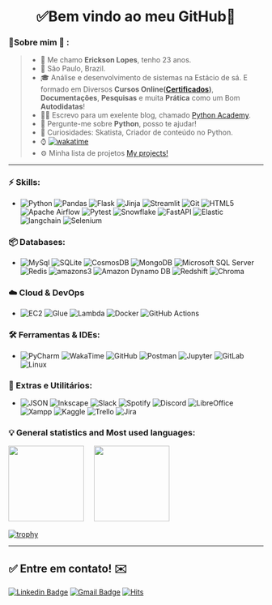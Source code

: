 <h1 align="center"> 
	✅Bem vindo ao meu GitHub🚀
</h1>

### 👦Sobre mim :seedling: : 
> - 👋 Me chamo **Erickson Lopes**, tenho 23 anos.
> - 📌 São Paulo, Brazil.
> - 🎓 Análise e desenvolvimento de sistemas na Estácio de sá. E formado em Diversos **Cursos Online([Certificados](https://github.com/ericksonlopes/Certificates))**, **Documentações**, **Pesquisas** e muita **Prática** como um Bom **Autodidatas**! 
> - 👨‍🏫 Escrevo para um exelente blog, chamado [Python Academy](https://pythonacademy.com.br/autores/erickson-lopes).
> - 💬 Pergunte-me sobre **Python**, posso te ajudar!
> - 🔭 Curiosidades: Skatista, Criador de conteúdo no Python.
> - ⌚ [![wakatime](https://wakatime.com/badge/user/541772df-f19f-4145-a40c-cf7ffac73ea5.svg)](https://wakatime.com/@541772df-f19f-4145-a40c-cf7ffac73ea5)
> - ⚙ Minha lista de projetos [My projects!](https://github.com/stars/ericksonlopes/lists/projects)
<hr>

### ⚡ Skills:
- ![Python](https://img.shields.io/badge/-Python-3776AB?&logo=Python&logoColor=FFFFFF) ![Pandas](https://img.shields.io/badge/-pandas-150458?&logo=pandas&logoColor=FFFFFF) ![Flask](https://img.shields.io/badge/-Flask-181717?&logo=Flask&logoColor=FFFFFF) ![Jinja](https://img.shields.io/badge/-Jinja2-B41717?&logo=Jinja&logoColor=FFFFFF) ![Streamlit](https://img.shields.io/badge/-Streamlit-FF4B4B?&logo=Streamlit&logoColor=FFFFFF) ![Git](https://img.shields.io/badge/-Git-F05032?&logo=git&logoColor=FFFFFF) ![HTML5](https://img.shields.io/badge/-HTML5-E34F26?&logo=HTML5&logoColor=FFFFFF) ![Apache Airflow](https://img.shields.io/badge/-Apache%20Airflow-017CEE?&logo=Apache%20Airflow&logoColor=FFFFFF)  ![Pytest](https://img.shields.io/badge/-Pytest-0A9EDC?&logo=Pytest&logoColor=FFFFFF) ![Snowflake](https://img.shields.io/badge/-Snowflake-29B5E8?&logo=Snowflake&logoColor=FFFFFF) ![FastAPI](https://img.shields.io/badge/-FastAPI-009688?&logo=FastAPI&logoColor=FFFFFF) ![Elastic](https://img.shields.io/badge/-elastic-005571?&logo=elastic&logoColor=FFFFFF) ![langchain](https://img.shields.io/badge/-langchain-1C3C3C?&logo=langchain&logoColor=FFFFFF) ![Selenium](https://img.shields.io/badge/-Selenium-43B02A?&logo=Selenium&logoColor=FFFFFF) 

### 📦 Databases:
- ![MySql](https://img.shields.io/badge/-MySql-003B57?&logo=MySQL&logoColor=FFFFFF) ![SQLite](https://img.shields.io/badge/-SQLite-4479A1?&logo=sqlite&logoColor=FFFFFF) ![CosmosDB](https://img.shields.io/badge/-CosmosDB-4479A1?&logo=CosmosDB&logoColor=FFFFFF) ![MongoDB](https://img.shields.io/badge/-MongoDB-47A248?&logo=MongoDB&logoColor=FFFFFF) ![Microsoft SQL Server](https://img.shields.io/badge/-Microsoft%20SQL%20Server-CC2927?&logo=Microsoft%20SQL%20Server&logoColor=FFFFFF) ![Redis](https://img.shields.io/badge/-Redis-DC382D?&logo=Redis&logoColor=FFFFFF) ![amazons3](https://img.shields.io/badge/-Bucket%20S3-569A31?&logo=amazons3&logoColor=FFFFFF) ![Amazon Dynamo DB](https://img.shields.io/badge/-DynamoDB-4053D6?&logo=amazondynamodb&logoColor=FFFFFF) ![Redshift](https://img.shields.io/badge/-Redshift-8C4FFF?&logo=amazonredshift&logoColor=FFFFFF) ![Chroma](https://img.shields.io/badge/-ChromaDB-4479A1?&logo=Chroma&logoColor=FFFFFF)

### ☁️ Cloud & DevOps
- ![EC2](https://img.shields.io/badge/-Amazon%20EC2-232F3E?&logo=amazonec2&logoColor=FFFFFF) ![Glue](https://img.shields.io/badge/-Amazon%20Glue-232F3E?&logo=amazonwebservices&logoColor=FFFFFF) ![Lambda](https://img.shields.io/badge/-Lambda-232F3E?&logo=awslambda&logoColor=FFFFFF) ![Docker](https://img.shields.io/badge/-Docker-2496ED?&logo=Docker&logoColor=FFFFFF) ![GitHub Actions](https://img.shields.io/badge/-GitHub%20Actions-2088FF?&logo=GitHub%20Actions&logoColor=FFFFFF)

### 🛠️ Ferramentas & IDEs:
- ![PyCharm](https://img.shields.io/badge/-PyCharm-181717?&logo=PyCharm&logoColor=FFFFFF) ![WakaTime](https://img.shields.io/badge/-WakaTime-181717?&logo=WakaTime&logoColor=FFFFFF) ![GitHub](https://img.shields.io/badge/-GitHub-181717?&logo=GitHub&logoColor=FFFFFF) ![Postman](https://img.shields.io/badge/-Postman-FF6C37?&logo=Postman&logoColor=FFFFFF) ![Jupyter](https://img.shields.io/badge/-jupyter-F37626?&logo=Jupyter&logoColor=FFFFFF) ![GitLab](https://img.shields.io/badge/-GitLab-FCA121?&logo=GitLab&logoColor=FFFFFF) ![Linux](https://img.shields.io/badge/-Linux-569A31?&logo=Linux&logoColor=FFFFFF) 

### 🧩 Extras e Utilitários:
- ![JSON](https://img.shields.io/badge/-JSON-181717?&logo=JSON&logoColor=FFFFFF) ![Inkscape](https://img.shields.io/badge/-Inkscape-181717?&logo=Inkscape&logoColor=FFFFFF) ![Slack](https://img.shields.io/badge/-Slack-4A154B?&logo=Slack&logoColor=FFFFFF) ![Spotify](https://img.shields.io/badge/-Spotify-1ED760?&logo=Spotify&logoColor=FFFFFF) ![Discord](https://img.shields.io/badge/-Discord-5865F2?&logo=Discord&logoColor=FFFFFF) ![LibreOffice](https://img.shields.io/badge/-LibreOffice-18A303?&logo=LibreOffice&logoColor=FFFFFF) ![Xampp](https://img.shields.io/badge/-XAMPP-FB7A24?&logo=XAMPP&logoColor=FFFFFF)  ![Kaggle](https://img.shields.io/badge/-Kaggle-20BEFF?&logo=Kaggle&logoColor=FFFFFF) ![Trello](https://img.shields.io/badge/-Trello-0052CC?&logo=Trello&logoColor=FFFFFF) ![Jira](https://img.shields.io/badge/-Jira-0052CC?&logo=jira&logoColor=FFFFFF) 
 
### :bulb: General statistics and Most used languages:
<p float="left" align="left">
  <img src="https://github-readme-stats.vercel.app/api?username=Ericksonlopes&theme=cobalt&show_icons=true" height="149px" />
  &nbsp; &nbsp;
  <img src="https://github-readme-stats.vercel.app/api/top-langs/?username=Ericksonlopes&hide=scss,JavaScript,PowerShell,C++,Td,Tcl,Tex,Fortran,C&layout=compact&theme=cobalt&title_color=2ED3EA" height="149px" />
</p>

[![trophy](https://github-profile-trophy.vercel.app/?username=ericksonlopes&theme=onedark)](https://github.com/ryo-ma/github-profile-trophy)

<hr>

## ✅ Entre em contato! ✉️

[![Linkedin Badge](https://img.shields.io/badge/-LinkedIn-blue?style=flat-square&logo=Linkedin&logoColor=white&link=https://linkedin.com/in/brunoluiss)](https://www.linkedin.com/in/ericksonlopes/)
 [![Gmail Badge](https://img.shields.io/badge/-ofc.erickson@gmail.com-c14438?style=flat-square&logo=Gmail&logoColor=white&link=mailto:vmeazevedo@gmail.com)](mailto:ofc.erickson@gmail.com)
 [![Hits](https://hits.seeyoufarm.com/api/count/incr/badge.svg?url=https%3A%2F%2Fgithub.com%2FErickson-lopes-dev&count_bg=%23FE6E96&title_bg=%23282A36&icon=&icon_color=%23E7E7E7&title=Visualizações+no+Perfil&edge_flat=true)](https://github.com/ericksonlopes)

